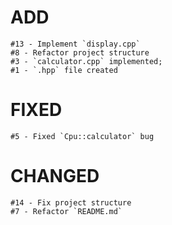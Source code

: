 # ADD
    #13 - Implement `display.cpp`
    #8 - Refactor project structure
    #3 - `calculator.cpp` implemented;
    #1 - `.hpp` file created

# FIXED
    #5 - Fixed `Cpu::calculator` bug


# CHANGED
    #14 - Fix project structure
    #7 - Refactor `README.md`

